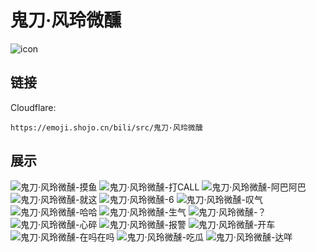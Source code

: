 # 鬼刀·风玲微醺
![icon](https://emoji.shojo.cn/bili/src/鬼刀·风玲微醺/icon.png)
## 链接
Cloudflare:
```
https://emoji.shojo.cn/bili/src/鬼刀·风玲微醺
```
## 展示
![鬼刀·风玲微醺-摸鱼](https://emoji.shojo.cn/bili/src/鬼刀·风玲微醺/鬼刀·风玲微醺-摸鱼.png)
![鬼刀·风玲微醺-打CALL](https://emoji.shojo.cn/bili/src/鬼刀·风玲微醺/鬼刀·风玲微醺-打CALL.png)
![鬼刀·风玲微醺-阿巴阿巴](https://emoji.shojo.cn/bili/src/鬼刀·风玲微醺/鬼刀·风玲微醺-阿巴阿巴.png)
![鬼刀·风玲微醺-就这](https://emoji.shojo.cn/bili/src/鬼刀·风玲微醺/鬼刀·风玲微醺-就这.png)
![鬼刀·风玲微醺-6](https://emoji.shojo.cn/bili/src/鬼刀·风玲微醺/鬼刀·风玲微醺-6.png)
![鬼刀·风玲微醺-叹气](https://emoji.shojo.cn/bili/src/鬼刀·风玲微醺/鬼刀·风玲微醺-叹气.png)
![鬼刀·风玲微醺-哈哈](https://emoji.shojo.cn/bili/src/鬼刀·风玲微醺/鬼刀·风玲微醺-哈哈.png)
![鬼刀·风玲微醺-生气](https://emoji.shojo.cn/bili/src/鬼刀·风玲微醺/鬼刀·风玲微醺-生气.png)
![鬼刀·风玲微醺-？](https://emoji.shojo.cn/bili/src/鬼刀·风玲微醺/鬼刀·风玲微醺-？.png)
![鬼刀·风玲微醺-心碎](https://emoji.shojo.cn/bili/src/鬼刀·风玲微醺/鬼刀·风玲微醺-心碎.png)
![鬼刀·风玲微醺-报警](https://emoji.shojo.cn/bili/src/鬼刀·风玲微醺/鬼刀·风玲微醺-报警.png)
![鬼刀·风玲微醺-开车](https://emoji.shojo.cn/bili/src/鬼刀·风玲微醺/鬼刀·风玲微醺-开车.png)
![鬼刀·风玲微醺-在吗在吗](https://emoji.shojo.cn/bili/src/鬼刀·风玲微醺/鬼刀·风玲微醺-在吗在吗.png)
![鬼刀·风玲微醺-吃瓜](https://emoji.shojo.cn/bili/src/鬼刀·风玲微醺/鬼刀·风玲微醺-吃瓜.png)
![鬼刀·风玲微醺-达咩](https://emoji.shojo.cn/bili/src/鬼刀·风玲微醺/鬼刀·风玲微醺-达咩.png)
